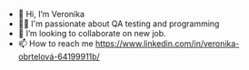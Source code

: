 - 👋 Hi, I’m Veronika
- 👩‍💻 I'm passionate about QA testing and programming
- 💞️ I’m looking to collaborate on new job.
- 📫 How to reach me https://www.linkedin.com/in/veronika-obrtelová-64199911b/


